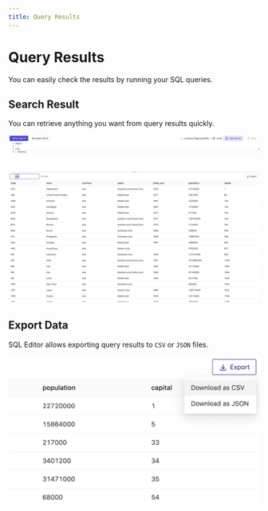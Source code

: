 ```yaml
---
title: Query Results
---
```


# Query Results

You can easily check the results by running your SQL queries.

## Search Result

You can retrieve anything you want from query results quickly.

![Search Result](/static/docs-assets/sql-editor_search-result.webp)

## Export Data

SQL Editor allows exporting query results to `CSV` or `JSON` files.

![Export Data](/static/docs-assets/sql-editor_export-data.webp)
